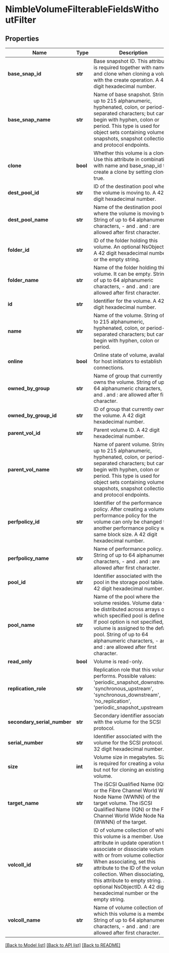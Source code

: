 # NimbleVolumeFilterableFieldsWithoutFilter

## Properties
Name | Type | Description | Notes
------------ | ------------- | ------------- | -------------
**base_snap_id** | **str** | Base snapshot ID. This attribute is required together with name and clone when cloning a volume with the create operation. A 42 digit hexadecimal number. | [optional] 
**base_snap_name** | **str** | Name of base snapshot. String of up to 215 alphanumeric, hyphenated, colon, or period-separated characters; but cannot begin with hyphen, colon or period. This type is used for object sets containing volumes, snapshots, snapshot collections and protocol endpoints. | [optional] 
**clone** | **bool** | Whether this volume is a clone. Use this attribute in combination with name and base_snap_id to create a clone by setting clone &#x3D; true. | [optional] 
**dest_pool_id** | **str** | ID of the destination pool where the volume is moving to. A 42 digit hexadecimal number. | [optional] 
**dest_pool_name** | **str** | Name of the destination pool where the volume is moving to. String of up to 64 alphanumeric characters, - and . and : are allowed after first character. | [optional] 
**folder_id** | **str** | ID of the folder holding this volume. An optional NsObjectID. A 42 digit hexadecimal number or the empty string. | [optional] 
**folder_name** | **str** | Name of the folder holding this volume. It can be empty. String of up to 64 alphanumeric characters, - and . and : are allowed after first character. | [optional] 
**id** | **str** | Identifier for the volume. A 42 digit hexadecimal number. | [optional] 
**name** | **str** | Name of the volume. String of up to 215 alphanumeric, hyphenated, colon, or period-separated characters; but cannot begin with hyphen, colon or period. | [optional] 
**online** | **bool** | Online state of volume, available for host initiators to establish connections. | [optional] 
**owned_by_group** | **str** | Name of group that currently owns the volume. String of up to 64 alphanumeric characters, - and . and : are allowed after first character. | [optional] 
**owned_by_group_id** | **str** | ID of group that currently owns the volume. A 42 digit hexadecimal number. | [optional] 
**parent_vol_id** | **str** | Parent volume ID. A 42 digit hexadecimal number. | [optional] 
**parent_vol_name** | **str** | Name of parent volume. String of up to 215 alphanumeric, hyphenated, colon, or period-separated characters; but cannot begin with hyphen, colon or period. This type is used for object sets containing volumes, snapshots, snapshot collections and protocol endpoints. | [optional] 
**perfpolicy_id** | **str** | Identifier of the performance policy. After creating a volume, performance policy for the volume can only be changed to another performance policy with same block size. A 42 digit hexadecimal number. | [optional] 
**perfpolicy_name** | **str** | Name of performance policy. String of up to 64 alphanumeric characters, - and . and : are allowed after first character. | [optional] 
**pool_id** | **str** | Identifier associated with the pool in the storage pool table. A 42 digit hexadecimal number. | [optional] 
**pool_name** | **str** | Name of the pool where the volume resides. Volume data will be distributed across arrays over which specified pool is defined. If pool option is not specified, volume is assigned to the default pool. String of up to 64 alphanumeric characters, - and . and : are allowed after first character. | [optional] 
**read_only** | **bool** | Volume is read-only. | [optional] 
**replication_role** | **str** | Replication role that this volume performs. Possible values: &#39;periodic_snapshot_downstream&#39;, &#39;synchronous_upstream&#39;, &#39;synchronous_downstream&#39;, &#39;no_replication&#39;, &#39;periodic_snapshot_upstream&#39;. | [optional] 
**secondary_serial_number** | **str** | Secondary identifier associated with the volume for the SCSI protocol. | [optional] 
**serial_number** | **str** | Identifier associated with the volume for the SCSI protocol. A 32 digit hexadecimal number. | [optional] 
**size** | **int** | Volume size in megabytes. Size is required for creating a volume but not for cloning an existing volume. | [optional] 
**target_name** | **str** | The iSCSI Qualified Name (IQN) or the Fibre Channel World Wide Node Name (WWNN) of the target volume. The iSCSI Qualified Name (IQN) or the Fibre Channel World Wide Node Name (WWNN) of the target. | [optional] 
**volcoll_id** | **str** | ID of volume collection of which this volume is a member. Use this attribute in update operation to associate or dissociate volumes with or from volume collections. When associating, set this attribute to the ID of the volume collection. When dissociating, set this attribute to empty string. An optional NsObjectID. A 42 digit hexadecimal number or the empty string. | [optional] 
**volcoll_name** | **str** | Name of volume collection of which this volume is a member. String of up to 64 alphanumeric characters, - and . and : are allowed after first character. | [optional] 

[[Back to Model list]](../README.md#documentation-for-models) [[Back to API list]](../README.md#documentation-for-api-endpoints) [[Back to README]](../README.md)


